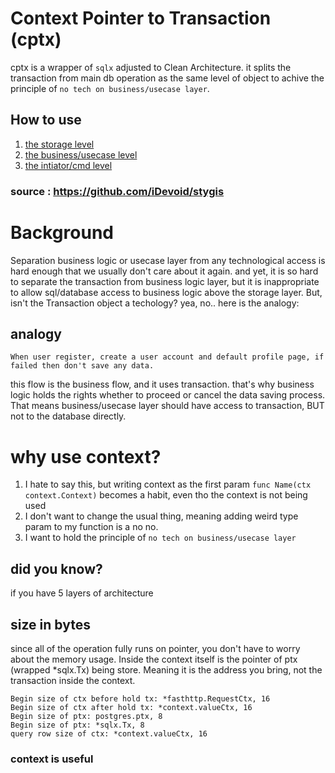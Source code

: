 # Context Pointer to Transaction (cptx)

cptx is a wrapper of `sqlx` adjusted to Clean Architecture. it splits the transaction from main db operation as the same level of object to achive the principle of `no tech on business/usecase layer`. 

## How to use

1. [the storage level](https://github.com/iDevoid/stygis/tree/main/internal/storage/persistence)
2. [the business/usecase level](https://github.com/iDevoid/stygis/tree/main/internal/module/user)
3. [the intiator/cmd level](https://github.com/iDevoid/stygis/tree/main/initiator)

### source : https://github.com/iDevoid/stygis

# Background

Separation business logic or usecase layer from any technological access is hard enough that we usually don't care about it again.
and yet, it is so hard to separate the transaction from business logic layer, but it is inappropriate to allow sql/database access to business logic above the storage layer.
But, isn't the Transaction object a techology? yea, no.. here is the analogy:

## analogy

`When user register, create a user account and default profile page, if failed then don't save any data.`

this flow is the business flow, and it uses transaction. that's why business logic holds the rights whether to proceed or cancel the data saving process. That means business/usecase layer should have access to transaction, BUT not to the database directly.

# why use context?
1. I hate to say this, but writing context as the first param `func Name(ctx context.Context)` becomes a habit, even tho the context is not being used
2. I don't want to change the usual thing, meaning adding weird type param to my function is a no no.
3. I want to hold the principle of `no tech on business/usecase layer`

## did you know?
if you have 5 layers of architecture 

## size in bytes
since all of the operation fully runs on pointer, you don't have to worry about the memory usage.
Inside the context itself is the pointer of ptx (wrapped *sqlx.Tx) being store. 
Meaning it is the address you bring, not the transaction inside the context.

```
Begin size of ctx before hold tx: *fasthttp.RequestCtx, 16
Begin size of ctx after hold tx: *context.valueCtx, 16
Begin size of ptx: postgres.ptx, 8
Begin size of ptx: *sqlx.Tx, 8
query row size of ctx: *context.valueCtx, 16
```

###  context is useful